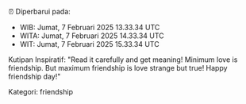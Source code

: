 ⏰ Diperbarui pada:
- WIB: Jumat, 7 Februari 2025 13.33.34 UTC
- WITA: Jumat, 7 Februari 2025 14.33.34 UTC
- WIT: Jumat, 7 Februari 2025 15.33.34 UTC

Kutipan Inspiratif:
"Read it carefully and get meaning! Minimum love is friendship. But maximum friendship is love strange but true! Happy friendship day!"


Kategori: friendship

